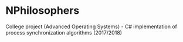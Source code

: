 # NPhilosophers
College project (Advanced Operating Systems) - C# implementation of process synchronization algorithms (2017/2018)
